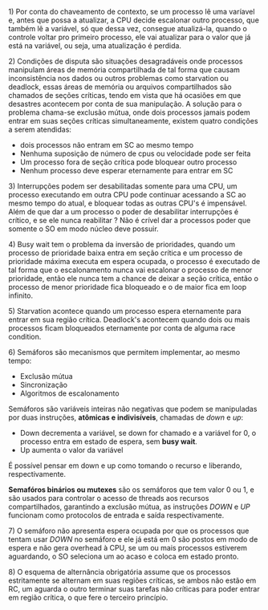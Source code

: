 
$1)$ Por conta do chaveamento de contexto, se um processo lê uma varíavel e, antes que possa a atualizar, a CPU decide escalonar outro processo, que também lê a variável, só que dessa vez, consegue atualizá-la, quando o controle voltar pro primeiro processo, ele vai atualizar para o valor que já está na variável, ou seja, uma atualização é perdida.


$2)$ Condições de disputa são situações desagradáveis onde processos manipulam áreas de memória compartilhada de tal forma que causam inconsistência nos dados ou outros problemas como starvation ou deadlock, essas áreas de memória ou arquivos compartilhados são chamados de seções críticas, tendo em vista que há ocasiões em que desastres acontecem por conta de sua manipulação. A solução para o problema chama-se exclusão mútua, onde dois processos jamais podem entrar em suas seções críticas simultaneamente, existem quatro condições a serem atendidas:
- dois processos não entram em SC ao mesmo tempo
- Nenhuma suposição de número de cpus ou velocidade pode ser feita
- Um processo fora de seção crítica pode bloquear outro processo
- Nenhum processo deve esperar eternamente para entrar em SC

$3)$ Interrupções podem ser desabilitadas somente para uma CPU, um processo executando em outra CPU pode continuar acessando a SC ao mesmo tempo do atual, e bloquear todas as outras CPU's é impensável. Além de que dar a um processo o poder de desabilitar interrupções é crítico, e se ele nunca reabilitar ? Não é crível dar a processos poder que somente o SO em modo núcleo deve possuir.


$4)$ Busy wait tem o problema da inversão de prioridades, quando um processo de prioridade baixa entra em seção crítica e um processo de prioridade máxima executa em espera ocupada, o processo é executado de tal forma que o escalonamento nunca vai escalonar o processo de menor prioridade, então ele nunca tem a chance de deixar a seção crítica, então o processo de menor prioridade fica bloqueado e o de maior fica em loop infinito.

$5)$ Starvation acontece quando um processo espera eternamente para entrar em sua região crítica.
Deadlock's acontecem quando dois ou mais processos ficam bloqueados eternamente por conta de alguma race condition.

$6)$ Semáforos são mecanismos que permitem implementar, ao mesmo tempo:
- Exclusão mútua
- Sincronização
- Algoritmos de escalonamento

Semáforos são variáveis inteiras não negativas que podem se manipuladas por duas instruções, **atômicas e indivisíveis**, chamadas de *down* e *up*:

- Down decrementa a variável, se down for chamado e a variável for $0$, o processo entra em estado de espera, sem **busy wait**.
- Up aumenta o valor da variável

É possível pensar em down e up como tomando o recurso e liberando, respectivamente.

**Semafóros binários ou mutexes** são os semáforos que tem valor $0$ ou $1$, e são usados para controlar o acesso de threads aos recursos compartilhados, garantindo a exclusão mútua, as instruções *DOWN* e *UP* funcionam como protocolos de entrada e saída respectivamente.

$7)$ O semáforo não apresenta espera ocupada por que os processos que tentam usar *DOWN* no semáforo e ele já está em $0$ são postos em modo de espera e não gera overhead à CPU, se um ou mais processos estiverem aguardando, o SO seleciona um ao acaso e coloca em estado pronto.


$8)$ O esquema de alternância obrigatória assume que os processos estritamente se alternam em suas regiões críticas, se ambos não estão em RC, um aguarda o outro terminar suas tarefas não críticas para poder entrar em região crítica, o que fere o terceiro princípio.


